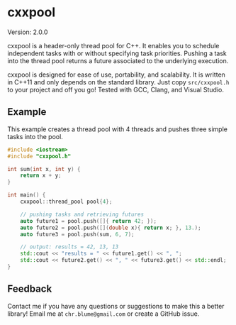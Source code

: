 # cxxpool

Version: 2.0.0

cxxpool is a header-only thread pool for C++. It enables you to schedule independent
tasks with or without specifying task priorities. Pushing a task into the thread
pool returns a future associated to the underlying execution. 

cxxpool is designed for ease of use, portability, and scalability. It is written in 
C++11 and only depends on the standard library. Just copy `src/cxxpool.h` 
to your project and off you go! Tested with GCC, Clang, and Visual Studio.

## Example

This example creates a thread pool with 4 threads and pushes
three simple tasks into the pool.

```cpp
#include <iostream>
#include "cxxpool.h"

int sum(int x, int y) {
    return x + y;
}

int main() {
    cxxpool::thread_pool pool{4};

    // pushing tasks and retrieving futures
    auto future1 = pool.push([]{ return 42; });
    auto future2 = pool.push([](double x){ return x; }, 13.);
    auto future3 = pool.push(sum, 6, 7);

    // output: results = 42, 13, 13
    std::cout << "results = " << future1.get() << ", ";
    std::cout << future2.get() << ", " << future3.get() << std::endl;
}
```

## Feedback

Contact me if you have any questions or suggestions to make this a better library!
Email me at `chr.blume@gmail.com` or create a GitHub issue.

